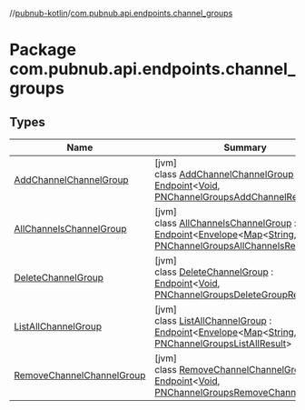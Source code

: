 //[pubnub-kotlin](../../index.md)/[com.pubnub.api.endpoints.channel_groups](index.md)

# Package com.pubnub.api.endpoints.channel_groups

## Types

| Name | Summary |
|---|---|
| [AddChannelChannelGroup](-add-channel-channel-group/index.md) | [jvm]<br>class [AddChannelChannelGroup](-add-channel-channel-group/index.md) : [Endpoint](../com.pubnub.api/-endpoint/index.md)&lt;[Void](https://docs.oracle.com/javase/8/docs/api/java/lang/Void.html), [PNChannelGroupsAddChannelResult](../com.pubnub.api.models.consumer.channel_group/-p-n-channel-groups-add-channel-result/index.md)&gt; |
| [AllChannelsChannelGroup](-all-channels-channel-group/index.md) | [jvm]<br>class [AllChannelsChannelGroup](-all-channels-channel-group/index.md) : [Endpoint](../com.pubnub.api/-endpoint/index.md)&lt;[Envelope](../com.pubnub.api.models.server/-envelope/index.md)&lt;[Map](https://kotlinlang.org/api/latest/jvm/stdlib/kotlin.collections/-map/index.html)&lt;[String](https://kotlinlang.org/api/latest/jvm/stdlib/kotlin/-string/index.html), [Any](https://kotlinlang.org/api/latest/jvm/stdlib/kotlin/-any/index.html)&gt;&gt;, [PNChannelGroupsAllChannelsResult](../com.pubnub.api.models.consumer.channel_group/-p-n-channel-groups-all-channels-result/index.md)&gt; |
| [DeleteChannelGroup](-delete-channel-group/index.md) | [jvm]<br>class [DeleteChannelGroup](-delete-channel-group/index.md) : [Endpoint](../com.pubnub.api/-endpoint/index.md)&lt;[Void](https://docs.oracle.com/javase/8/docs/api/java/lang/Void.html), [PNChannelGroupsDeleteGroupResult](../com.pubnub.api.models.consumer.channel_group/-p-n-channel-groups-delete-group-result/index.md)&gt; |
| [ListAllChannelGroup](-list-all-channel-group/index.md) | [jvm]<br>class [ListAllChannelGroup](-list-all-channel-group/index.md) : [Endpoint](../com.pubnub.api/-endpoint/index.md)&lt;[Envelope](../com.pubnub.api.models.server/-envelope/index.md)&lt;[Map](https://kotlinlang.org/api/latest/jvm/stdlib/kotlin.collections/-map/index.html)&lt;[String](https://kotlinlang.org/api/latest/jvm/stdlib/kotlin/-string/index.html), [Any](https://kotlinlang.org/api/latest/jvm/stdlib/kotlin/-any/index.html)&gt;&gt;, [PNChannelGroupsListAllResult](../com.pubnub.api.models.consumer.channel_group/-p-n-channel-groups-list-all-result/index.md)&gt; |
| [RemoveChannelChannelGroup](-remove-channel-channel-group/index.md) | [jvm]<br>class [RemoveChannelChannelGroup](-remove-channel-channel-group/index.md) : [Endpoint](../com.pubnub.api/-endpoint/index.md)&lt;[Void](https://docs.oracle.com/javase/8/docs/api/java/lang/Void.html), [PNChannelGroupsRemoveChannelResult](../com.pubnub.api.models.consumer.channel_group/-p-n-channel-groups-remove-channel-result/index.md)&gt; |
